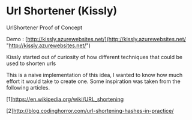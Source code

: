 # Url Shortener (Kissly)
UrlShortener Proof of Concept 

Demo : [http://kissly.azurewebsites.net/](http://kissly.azurewebsites.net/ "http://kissly.azurewebsites.net/")  

Kissly started out of curiosity of how different techniques that could be used to shorten urls

This is a naive implementation of this idea, I wanted to know how much effort it would take to create one. 
Some inspiration was taken from the following articles.   

[1]https://en.wikipedia.org/wiki/URL_shortening   

[2]http://blog.codinghorror.com/url-shortening-hashes-in-practice/ 

